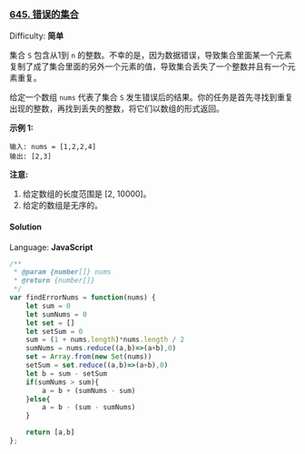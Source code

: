 ### [645\. 错误的集合](https://leetcode-cn.com/problems/set-mismatch/)

Difficulty: **简单**


集合 `S` 包含从1到 `n` 的整数。不幸的是，因为数据错误，导致集合里面某一个元素复制了成了集合里面的另外一个元素的值，导致集合丢失了一个整数并且有一个元素重复。

给定一个数组 `nums` 代表了集合 `S` 发生错误后的结果。你的任务是首先寻找到重复出现的整数，再找到丢失的整数，将它们以数组的形式返回。

**示例 1:**

```
输入: nums = [1,2,2,4]
输出: [2,3]
```

**注意:**

1.  给定数组的长度范围是 [2, 10000]。
2.  给定的数组是无序的。


#### Solution

Language: **JavaScript**

```javascript
/**
 * @param {number[]} nums
 * @return {number[]}
 */
var findErrorNums = function(nums) {
    let sum = 0
    let sumNums = 0
    let set = []
    let setSum = 0
    sum = (1 + nums.length)*nums.length / 2
    sumNums = nums.reduce((a,b)=>(a+b),0)
    set = Array.from(new Set(nums))
    setSum = set.reduce((a,b)=>(a+b),0)
    let b = sum - setSum
    if(sumNums > sum){
        a = b + (sumNums - sum)
    }else{
        a = b - (sum - sumNums)
    }

    return [a,b]
};
​
```
